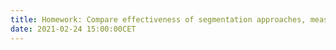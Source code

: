 ```yaml
---
title: Homework: Compare effectiveness of segmentation approaches, measure cellular features
date: 2021-02-24 15:00:00CET
---
```

